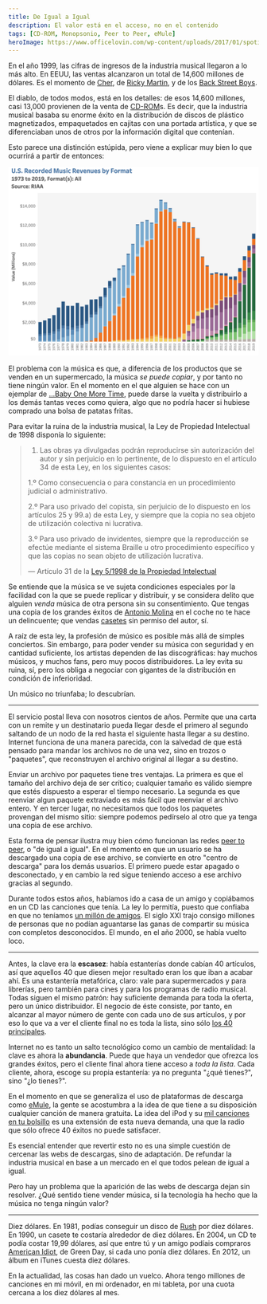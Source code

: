 ```yaml
---
title: De Igual a Igual
description: El valor está en el acceso, no en el contenido
tags: [CD-ROM, Monopsonio, Peer to Peer, eMule]
heroImage: https://www.officelovin.com/wp-content/uploads/2017/01/spotify-london-office-main.jpg
---
```


En el año 1999, las cifras de ingresos de la industria musical llegaron a lo más alto. En EEUU, las ventas alcanzaron un total de 14,600 millones de dólares. Es el momento de [Cher](https://www.youtube.com/watch?v=nZXRV4MezEw), de [Ricky Martin](https://www.youtube.com/watch?v=p47fEXGabaY), y de los [Back Street Boys](https://www.youtube.com/watch?v=4fndeDfaWCg).

El diablo, de todos modos, está en los detalles: de esos 14,600 millones, casi 13,000 provienen de la venta de [CD-ROM](https://en.wikipedia.org/wiki/CD-ROM)s. Es decir, que la industria musical basaba su enorme éxito en la distribución de discos de plástico magnetizados, empaquetados en cajitas con una portada artística, y que se diferenciaban unos de otros por la información digital que contenían.

Esto parece una distinción estúpida, pero viene a explicar muy bien lo que ocurrirá a partir de entonces:

[![US Recorded Revenue by Format](./de-igual-a-igual-01.png)](https://www.riaa.com/u-s-sales-database/)

El problema con la música es que, a diferencia de los productos que se venden en un supermercado, la música _se puede copiar_, y por tanto no tiene ningún valor. En el momento en el que alguien se hace con un ejemplar de [...Baby One More Time](<https://en.wikipedia.org/wiki/...Baby_One_More_Time_(album)>), puede darse la vuelta y distribuirlo a los demás tantas veces como quiera, algo que no podría hacer si hubiese comprado una bolsa de patatas fritas.

Para evitar la ruina de la industria musical, la Ley de Propiedad Intelectual de 1998 disponía lo siguiente:

> 1. Las obras ya divulgadas podrán reproducirse sin autorización del autor y sin perjuicio en lo pertinente, de lo dispuesto en el artículo 34 de esta Ley, en los siguientes casos:
>
> 1.º Como consecuencia o para constancia en un procedimiento judicial o administrativo.
>
> 2.º Para uso privado del copista, sin perjuicio de lo dispuesto en los artículos 25 y 99.a) de esta Ley, y siempre que la copia no sea objeto de utilización colectiva ni lucrativa.
>
> 3.º Para uso privado de invidentes, siempre que la reproducción se efectúe mediante el sistema Braille u otro procedimiento específico y que las copias no sean objeto de utilización lucrativa.
>
> — Artículo 31 de la [Ley 5/1998 de la Propiedad Intelectual](https://www.boe.es/eli/es/l/1998/03/06/5)

Se entiende que la música se ve sujeta condiciones especiales por la facilidad con la que se puede replicar y distribuir, y se considera delito que alguien _venda_ música de otra persona sin su consentimiento. Que tengas una copia de los grandes éxitos de [Antonio Molina](https://es.wikipedia.org/wiki/Antonio_Molina) en el coche no te hace un delincuente; que vendas [casetes](https://es.wikipedia.org/wiki/Casete) sin permiso del autor, sí.

A raíz de esta ley, la profesión de músico es posible más allá de simples conciertos. Sin embargo, para poder vender su música con seguridad y en cantidad suficiente, los artistas dependen de las discográficas: hay muchos músicos, y muchos fans, pero muy pocos distribuidores. La ley evita su ruina, sí, pero los obliga a negociar con gigantes de la distribución en condición de inferioridad.

Un músico no triunfaba; lo descubrían.

---

El servicio postal lleva con nosotros cientos de años. Permite que una carta con un remite y un destinatario pueda llegar desde el primero al segundo saltando de un nodo de la red hasta el siguiente hasta llegar a su destino. Internet funciona de una manera parecida, con la salvedad de que está pensado para mandar los archivos no de una vez, sino en trozos o "paquetes", que reconstruyen el archivo original al llegar a su destino.

Enviar un archivo por paquetes tiene tres ventajas. La primera es que el tamaño del archivo deja de ser crítico; cualquier tamaño es válido siempre que estés dispuesto a esperar el tiempo necesario. La segunda es que reenviar algun paquete extraviado es más fácil que reenviar el archivo entero. Y en tercer lugar, no necesitamos que todos los paquetes provengan del mismo sitio: siempre podemos pedírselo al otro que ya tenga una copia de ese archivo.

Esta forma de pensar ilustra muy bien cómo funcionan las redes [peer to peer](https://es.wikipedia.org/wiki/Peer-to-peer), o "de igual a igual". En el momento en que un usuario se ha descargado una copia de ese archivo, se convierte en otro "centro de descarga" para los demás usuarios. El primero puede estar apagado o desconectado, y en cambio la red sigue teniendo acceso a ese archivo gracias al segundo.

Durante todos estos años, habíamos ido a casa de un amigo y copiábamos en un CD las canciones que tenía. La ley lo permitía, puesto que confiaba en que no teníamos [un millón de amigos](https://www.youtube.com/watch?v=PZXaQijiiAA). El siglo XXI trajo consigo millones de personas que no podían aguantarse las ganas de compartir su música con completos desconocidos. El mundo, en el año 2000, se había vuelto loco.

---

Antes, la clave era la **escasez**: había estanterías donde cabían 40 artículos, así que aquellos 40 que diesen mejor resultado eran los que iban a acabar ahí. Es una estantería metafórica, claro: vale para supermercados y para librerías, pero también para cines y para los programas de radio musical. Todas siguen el mismo patrón: hay suficiente demanda para toda la oferta, pero un único distribuidor. El negocio de éste consiste, por tanto, en alcanzar al mayor número de gente con cada uno de sus artículos, y por eso lo que va a ver el cliente final no es toda la lista, sino sólo [los 40 principales](<https://es.wikipedia.org/wiki/Los_40_(España)>).

Internet no es tanto un salto tecnológico como un cambio de mentalidad: la clave es ahora la **abundancia**. Puede que haya un vendedor que ofrezca los grandes éxitos, pero el cliente final ahora tiene acceso a _toda la lista_. Cada cliente, ahora, escoge su propia estantería: ya no pregunta "¿qué tienes?", sino "¿lo tienes?".

En el momento en que se generaliza el uso de plataformas de descarga como [eMule](https://es.wikipedia.org/wiki/EMule), la gente se acostumbra a la idea de que tiene a su disposición cualquier canción de manera gratuita. La idea del iPod y su [mil canciones en tu bolsillo](https://www.socialfuturo.com/tal-dia-como-hoy/1000-canciones-en-tu-bolsillo) es una extensión de esta nueva demanda, una que la radio que sólo ofrece 40 éxitos no puede satisfacer.

Es esencial entender que revertir esto no es una simple cuestión de cercenar las webs de descargas, sino de adaptación. De refundar la industria musical en base a un mercado en el que todos pelean de igual a igual.

Pero hay un problema que la aparición de las webs de descarga dejan sin resolver. ¿Qué sentido tiene vender música, si la tecnología ha hecho que la música no tenga ningún valor?

---

Diez dólares. En 1981, podías conseguir un disco de [Rush](https://es.wikipedia.org/wiki/Rush) por diez dólares. En 1990, un casete te costaría alrededor de diez dólares. En 2004, un CD te podía costar 19,99 dólares, así que entre tú y un amigo podíais compraros [American Idiot](https://es.wikipedia.org/wiki/American_Idiot), de Green Day, si cada uno ponía diez dólares. En 2012, un álbum en iTunes cuesta diez dólares.

En la actualidad, las cosas han dado un vuelco. Ahora tengo millones de canciones en mi móvil, en mi ordenador, en mi tableta, por una cuota cercana a los diez dólares al mes.
